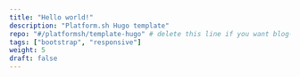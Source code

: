 ```yaml
---
title: "Hello world!"
description: "Platform.sh Hugo template"
repo: "#/platformsh/template-hugo" # delete this line if you want blog-like posts for projects
tags: ["bootstrap", "responsive"]
weight: 5
draft: false
---
```

